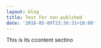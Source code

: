 ```yaml
---
layout: blog
title: Test For non-publshed
date: '2018-05-09T23:36:31+10:00'
---
```

This is its ccontent sectino
